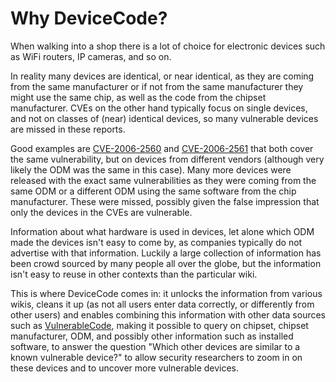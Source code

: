 # Why DeviceCode?

When walking into a shop there is a lot of choice for electronic devices such
as WiFi routers, IP cameras, and so on.

In reality many devices are identical, or near identical, as they are coming
from the same manufacturer or if not from the same manufacturer they might use
the same chip, as well as the code from the chipset manufacturer. CVEs on the
other hand typically focus on single devices, and not on classes of (near)
identical devices, so many vulnerable devices are missed in these reports.

Good examples are [CVE-2006-2560][cve-2006-2560] and
[CVE-2006-2561][cve-2006-2561] that both cover the same vulnerability, but on
devices from different vendors (although very likely the ODM was the same in
this case). Many more devices were released with the exact same vulnerabilities
as they were coming from the same ODM or a different ODM using the same
software from the chip manufacturer. These were missed, possibly given the
false impression that only the devices in the CVEs are vulnerable.

Information about what hardware is used in devices, let alone which ODM made
the devices isn't easy to come by, as companies typically do not advertise with
that information. Luckily a large collection of information has been crowd
sourced by many people all over the globe, but the information isn't easy to
reuse in other contexts than the particular wiki.

This is where DeviceCode comes in: it unlocks the information from various
wikis, cleans it up (as not all users enter data correctly, or differently from
other users) and enables combining this information with other data sources
such as [VulnerableCode][vulnerablecode], making it possible to query on
chipset, chipset manufacturer, ODM, and possibly other information such as
installed software, to answer the question "Which other devices are similar to
a known vulnerable device?" to allow security researchers to zoom in on these
devices and to uncover more vulnerable devices.

[cve-2006-2560]:https://cve.mitre.org/cgi-bin/cvename.cgi?name=CVE-2006-2560
[cve-2006-2561]:https://cve.mitre.org/cgi-bin/cvename.cgi?name=CVE-2006-2561
[vulnerablecode]:https://github.com/nexB/vulnerablecode/

